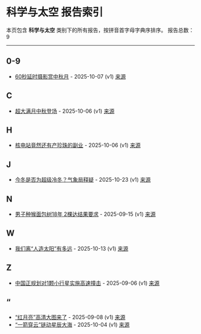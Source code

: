 # 科学与太空 报告索引

本页包含 **科学与太空** 类别下的所有报告，按拼音首字母字典序排序。
报告总数：9

---

## 0-9

- [60秒延时摄影赏中秋月](60miao-yan-shi-she-ying-shang-zhong-qiu-yue-2025-10-07--v1.md) - 2025-10-07 (v1) [来源](https://www.baidu.com/s?wd=60%E7%A7%92%E5%BB%B6%E6%97%B6%E6%91%84%E5%BD%B1%E8%B5%8F%E4%B8%AD%E7%A7%8B%E6%9C%88&sa=fyb_news&rsv_dl=fyb_news)

## C

- [超大满月中秋登场](chao-da-man-yue-zhong-qiu-deng-chang-2025-10-06--v1.md) - 2025-10-06 (v1) [来源](https://www.baidu.com/s?wd=%E8%B6%85%E5%A4%A7%E6%BB%A1%E6%9C%88%E4%B8%AD%E7%A7%8B%E7%99%BB%E5%9C%BA&sa=fyb_news&rsv_dl=fyb_news)

## H

- [核电站竟然还有产珍珠的副业](he-dian-zhan-jing-ran-huan-you-chan-zhen-zhu-de-fu-ye-2025-10-06--v1.md) - 2025-10-06 (v1) [来源](https://www.baidu.com/s?wd=%E6%A0%B8%E7%94%B5%E7%AB%99%E7%AB%9F%E7%84%B6%E8%BF%98%E6%9C%89%E4%BA%A7%E7%8F%A0%E7%8F%A0%E7%9A%84%E5%89%AF%E4%B8%9A&sa=fyb_news&rsv_dl=fyb_news)

## J

- [今冬是否为超级冷冬？气象局释疑](jin-dong-shi-fou-wei-chao-ji-leng-dong-qi-xiang-ju-shi-yi-2025-10-23--v1.md) - 2025-10-23 (v1) [来源](https://www.baidu.com/s?wd=%E4%BB%8A%E5%86%AC%E6%98%AF%E5%90%A6%E4%B8%BA%E8%B6%85%E7%BA%A7%E5%86%B7%E5%86%AC%EF%BC%9F%E6%B0%B4%E8%B1%A1%E5%B1%80%E9%87%8A%E7%96%91&sa=fyb_news&rsv_dl=fyb_news)

## N

- [男子种猴面包树18年 2棵达结果要求](nan-zi-chong-hou-mian-bao-shu-18nian-2ke-da-jie-guo-yao-qiu-2025-09-15--v1.md) - 2025-09-15 (v1) [来源](https://www.baidu.com/s?wd=%E7%94%B7%E5%AD%90%E7%A7%8D%E7%8C%B4%E9%9D%A2%E5%8C%85%E6%A0%9118%E5%B9%B4+2%E6%A3%B5%E8%BE%BE%E7%BB%93%E6%9E%9C%E8%A6%81%E6%B1%82&sa=fyb_news&rsv_dl=fyb_news)

## W

- [我们离“人造太阳”有多远](wo-men-chi-ren-zao-tai-yang-you-duo-yuan-2025-10-13--v1.md) - 2025-10-13 (v1) [来源](https://www.baidu.com/s?wd=%E6%88%91%E4%BB%AC%E7%A6%BB%E2%80%9C%E4%BA%BA%E9%80%A0%E5%A4%AA%E9%98%B3%E2%80%9D%E6%9C%89%E5%A4%9A%E8%BF%9C&sa=fyb_news&rsv_dl=fyb_news)

## Z

- [中国正规划对1颗小行星实施高速撞击](zhong-guo-zheng-gui-hua-dui-1ke-xiao-xing-xing-shi-shi-gao-su-zhuang-ji-2025-09-06--v1.md) - 2025-09-06 (v1) [来源](https://www.baidu.com/s?wd=%E4%B8%AD%E5%9B%BD%E6%AD%A3%E8%A7%84%E5%88%92%E5%AF%B91%E9%A2%97%E5%B0%8F%E8%A1%8C%E6%98%9F%E5%AE%9E%E6%96%BD%E9%AB%98%E9%80%9F%E6%92%9E%E5%87%BB&sa=fyb_news&rsv_dl=fyb_news)

## “

- [“红月亮”高清大图来了](hong-yue-liang-gao-qing-da-tu-lai-liao-2025-09-08--v1.md) - 2025-09-08 (v1) [来源](https://www.baidu.com/s?wd=%E2%80%9C%E7%BA%A2%E6%9C%88%E4%BA%AE%E2%80%9D%E9%AB%98%E6%B8%85%E5%A4%A7%E5%9B%BE%E6%9D%A5%E4%BA%86&sa=fyb_news&rsv_dl=fyb_news)
- [“一箭穿云”链动星辰大海](yi-jian-chuan-yun-lian-dong-xing-chen-da-hai-2025-10-04--v1.md) - 2025-10-04 (v1) [来源](https://www.baidu.com/s?wd=%E2%80%9C%E4%B8%80%E7%AE%AD%E7%A9%BF%E4%BA%91%E2%80%9D%E9%93%BE%E5%8A%A8%E6%98%9F%E8%BE%B0%E5%A4%A7%E6%B5%B7&sa=fyb_news&rsv_dl=fyb_news)

